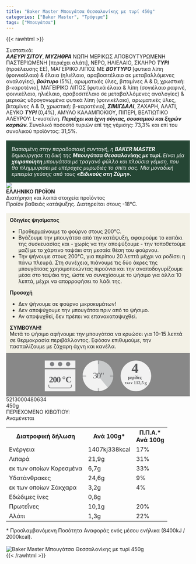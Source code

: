 ```yaml
---
title: "Baker Master Μπουγάτσα Θεσσαλονίκης με τυρί 450g"
categories: ["Baker Master", "Τρόφιμα"]
tags: ["Μπουγάτσα"]
---
```

{{< rawhtml >}}

<div class="sload9"><div class="product"><div id="sistatika">Συστατικά:</div><div class="alltext"><strong><em>ΑΛΕΥΡΙ ΣΙΤΟΥ</em></strong>, <strong><em>ΜΥΖΗΘΡΑ </em></strong>ΝΩΠΗ ΜΕΡΙΚΩΣ ΑΠΟΒΟΥΤΥΡΩΜΕΝΗ ΠΑΣΤΕΡΙΩΜΕΝΗ [περιέχει αλάτι], ΝΕΡΟ, ΗΛΙΕΛΑΙΟ, ΣΚΛΗΡΟ <strong><em>ΤΥΡΙ </em></strong>(προέλευσης ΕΕ), ΜΑΓΕΙΡΙΚΟ ΛΙΠΟΣ ΜΕ <strong><em>ΒΟΥΤΥΡΟ </em></strong>[φυτικά λίπη (φοινικέλαιο) &amp; έλαια (ηλιέλαιο, αραβοσιτέλαιο σε μεταβαλλόμενες αναλογίες), <strong><em>βούτυρο </em></strong>(5%), αρωματικές ύλες, βιταμίνες A &amp; D, χρωστική: β-καροτένιο], ΜΑΓΕΙΡΙΚΟ ΛΙΠΟΣ [φυτικά έλαια &amp; λίπη (σογιέλαιο ραφινέ, φοινικέλαιο, ηλιέλαιο, αραβοσιτέλαιο σε μεταβαλλόμενες αναλογίες) &amp; μερικώς υδρογονωμένα φυτικά λίπη (φοινικέλαιο), αρωματικές ύλες, βιταμίνες A &amp; D, χρωστική: β-καροτένιο], <strong><em>ΣΙΜΙΓΔΑΛΙ</em></strong>, ΖΑΧΑΡΗ, ΑΛΑΤΙ, ΛΕΥΚΟ <strong><em>ΤΥΡΙ </em></strong>(0,4%), ΑΜΥΛΟ ΚΑΛΑΜΠΟΚΙΟΥ, ΠΙΠΕΡΙ, ΒΕΛΤΙΩΤΙΚΟ ΑΛΕΥΡΟΥ: L-κυστεϊνη. <strong><em>Περιέχει και ίχνη σόγιας, σουσαμιού και ξηρών καρπών. </em></strong>Συνολικό ποσοστό τυριών επί της γέμισης: 73,3% και επί του συνολικού προϊόντος: 31,5%.<br><br><div style="background:#254634;color:#fff;padding:15px"><em>Βασισμένη στην παραδοσιακή συνταγή, η </em><strong><em>BAKER MASTER </em></strong><em>δημιούργησε τη δική της </em><strong><em>Μπουγάτσα Θεσσαλονίκης με τυρί. </em></strong><em>Είναι μία </em><strong><em>χειροποίητη </em></strong><em>μπουγάτσα με τραγανό φύλλο και πλούσια γέμιση, που θα πλημμυρίσει με υπέροχες μυρωδιές το σπίτι σας. Μία μοναδική εμπειρία γεύσης από τους </em><strong><em>«Ειδικούς στη Ζύμη».</em></strong></div></div><div id="flag"><div id="flagimage" style="margin:0"><img src="/media/icons/gr.svg"></div><span id="flagtext"><b>ΕΛΛΗΝΙΚΟ ΠΡΟΪΟΝ</b></span></div><div id="loipa">Διατήρηση και λοιπά στοιχεία προϊόντος</div><div class="alltext">Προϊόν βαθειάς κατάψυξης. Διατηρείται στους -18°C.<br><br><div style="background:#f3f1e6;padding:10px;margin:0px"><b>Οδηγίες ψησίματος</b><br><ul><li>Προθερμαίνουμε το φούρνο στους 200°C.</li><li>Βγάζουμε την μπουγάτσα από την κατάψυξη, αφαιρούμε το καπάκι της συσκευασίας και - χωρίς να την αποψύξουμε - την τοποθετούμε μαζί με το χάρτινο ταψάκι στη μεσαία θέση του φούρνου.</li><li>Την ψήνουμε στους 200°C, για περίπου 20 λεπτά μέχρι να ροδίσει η πάνω πλευρά. Στη συνέχεια, πιάνουμε τις δύο άκρες της μπουγάτσας χρησιμοποιώντας πιρούνια και την αναποδογυρίζουμε μέσα στο ταψάκι της, ώστε να συνεχίσουμε το ψήσιμο για άλλα 10 λεπτά, μέχρι να απορροφήσει το λάδι της.</li></ul><strong>Προσοχή</strong><br><ul><li>Δεν ψήνουμε σε φούρνο μικροκυμάτων!</li><li>Δεν αποψύχουμε την μπουγάτσα πριν από το ψήσιμο.</li><li>Αν αποψυχθεί, δεν πρέπει να επανακαταψυχθεί.</li></ul><strong>ΣΥΜΒΟΥΛΗ!</strong><br>Μετά το ψήσιμο αφήνουμε την μπουγάτσα να κρυώσει για 10-15 λεπτά σε θερμοκρασία περιβάλλοντος. Εφόσον επιθυμούμε, την πασπαλίζουμε με ζάχαρη άχνη και κανέλα.<br></div><div style="width:auto;margin:0px;background:#888"><div style="max-width:292px;margin:auto;padding:20px 20px 12px"><svg viewBox="0 0 292 85.37"><defs><style>.cls-1{fill:#f2f2f2}.cls-11,.cls-16,.cls-2,.cls-3,.cls-8{isolation:isolate}.cls-3{font-size:12px}.cls-11,.cls-15,.cls-16,.cls-3,.cls-8{fill:#58595b}.cls-11,.cls-3,.cls-8{font-family:csans;font-weight:700}.cls-4{letter-spacing:-.02em}.cls-5{letter-spacing:-.01em}.cls-6{letter-spacing:-.03em}.cls-7{letter-spacing:-.06em}.cls-8{font-size:38px}.cls-9{fill:#808184}.cls-10{fill:gray}.cls-11{font-size:24px}.cls-12{letter-spacing:-.07em}.cls-13{letter-spacing:-.02em}.cls-14{fill:#c8cacb}.cls-16{font-size:23.88px;font-family:csans;letter-spacing:-.05em}</style></defs><title>Asset 1</title><g id="Layer_2" data-name="Layer 2"><g id="Layer_1-2" data-name="Layer 1"><g id="Layer_1-2-2" data-name="Layer 1-2"><circle class="cls-1" cx="250" cy="42.34" r="42"></circle><g class="cls-2"><text class="cls-3" transform="translate(228.53 50.7)"><tspan class="cls-4">μερίδες</tspan><tspan class="cls-5" x="-9.01" y="14.4">τ</tspan><tspan class="cls-6" x="-2.88" y="14.4">ω</tspan><tspan class="cls-5" x="6.66" y="14.4">ν</tspan><tspan class="cls-7" x="15.47" y="14.4">1</tspan><tspan x="21.64" y="14.4">12,5</tspan><tspan class="cls-5" x="45.22" y="14.4">g</tspan></text></g><text class="cls-8" transform="translate(238.1 33.88)">4</text><rect class="cls-1" y="0.34" width="84" height="20"></rect><rect class="cls-1" y="24.34" width="84" height="60"></rect><circle class="cls-9" cx="20" cy="10" r="6"></circle><circle class="cls-9" cx="42" cy="10" r="6"></circle><circle class="cls-9" cx="64" cy="10" r="6"></circle><path class="cls-1" d="M68,34H16a4.05,4.05,0,0,0-4,4V66H72V38A4.05,4.05,0,0,0,68,34ZM11,66v4a5,5,0,0,0,5,5H68a5,5,0,0,0,5-5V66Z"></path><path class="cls-10" d="M72,66.37v4a4.05,4.05,0,0,1-4,4H16a4.05,4.05,0,0,1-4-4v-4H10v4a6,6,0,0,0,6,6H68a6,6,0,0,0,6-6v-4Z"></path><g class="cls-2"><text class="cls-11" transform="translate(11.6 60.39)"><tspan class="cls-12">200</tspan><tspan class="cls-13" x="36.27" y="0">°</tspan><tspan x="45.1" y="0">C</tspan></text></g><circle class="cls-14" cx="146" cy="42" r="42"></circle><path class="cls-1" d="M146,42l26.88,32.27A42,42,0,1,1,145.94,0Z"></path><path class="cls-15" d="M146.19,10.37c-.36,0-.66-.3-.19-.66h0V1.06c-.52-.37-.25-.7.11-.75a.68.68,0,0,1,.75.59s0,.11.14.16V9.71a.94.94,0,0,1-.8.66Z"></path><path class="cls-15" d="M188,43.37h-8.66c-.37.13-.63-.2-.58-.57a.44.44,0,0,1,.58-.43H188c.37-.1.63.23.58.6S188.31,43.51,188,43.37Z"></path><path class="cls-15" d="M146.19,85.37c-.36,0-.65-.3-.19-.66V76.05c-.42-.37-.09-.63.28-.58a1,1,0,0,1,.72.58v8.66A.93.93,0,0,1,146.19,85.37Z"></path><path class="cls-15" d="M113,43.37h-8.65a.48.48,0,0,1-.75-.4.68.68,0,0,1,.59-.75s.11,0,.16.15H113c.37-.1.63.23.58.6S113.31,43.51,113,43.37Z"></path><text class="cls-16" transform="translate(131.88 49.09)">30"</text></g></g></g></svg></div></div></div><div id="barcode"><div id="barimage1"></div><span id="bartext">5213000480634</span></div><div id="varos"><div id="varosimage1"></div><span id="varostext">450g</span></div><div id="kivotio">ΠΕΡΙΕΧΟΜΕΝΟ ΚΙΒΩΤΙΟΥ:<br>Αναμένεται</div><table id="diatable"><tbody><tr><th>Διατροφική δήλωση</th><th>Ανά 100g*</th><th>Π.Π.Α.*<br>Ανά 100g</th></tr><tr><td class="texr2">Ενέργεια</td><td class="texr">1407kj338kcal</td><td class="texr">17%</td></tr><tr><td class="texr2">Λιπαρά</td><td class="texr">21,9g</td><td class="texr">31%</td></tr><tr><td class="gray">εκ των οποίων Κορεσµένα</td><td class="gray2">6,7g</td><td class="gray2">33%</td></tr><tr><td class="texr2">Yδατάνθρακες</td><td class="texr">24,6g</td><td class="texr">9%</td></tr><tr><td class="gray">εκ των οποίων Σάκχαρα</td><td class="gray2">3,2g</td><td class="gray2">4%</td></tr><tr><td class="texr2">Εδώδιμες ίνες</td><td class="texr">0,8g</td><td class="texr"></td></tr><tr><td class="texr2">Πρωτεΐνες</td><td class="texr">10,1g</td><td class="texr">20%</td></tr><tr><td class="texr2">Αλάτι</td><td class="texr">1,3g</td><td class="texr">22%</td></tr></tbody></table><div class="alltext">* Προσλαμβανόμενη Ποσότητα Αναφοράς ενός μέσου ενήλικα (8400kJ / 2000kcal).</div><br><div class="pimg"><img alt="Baker Master Μπουγάτσα Θεσσαλονίκης με τυρί 450g" title="Baker Master Μπουγάτσα Θεσσαλονίκης με τυρί 450g" src="/media/images/baker-master-mpougatsa-thessalonikhs-me-tyri-450g.jpg"></div></div></div>
{{< /rawhtml >}}


